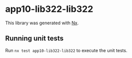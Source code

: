 # app10-lib322-lib322

This library was generated with [Nx](https://nx.dev).

## Running unit tests

Run `nx test app10-lib322-lib322` to execute the unit tests.
